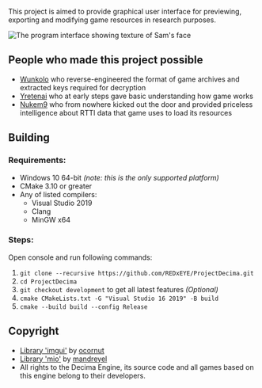 This project is aimed to provide graphical user interface for previewing, exporting and modifying game resources in research purposes.

![The program interface showing texture of Sam's face](https://i.imgur.com/0yv9GsU.png)

## People who made this project possible
* [Wunkolo](https://github.com/Wunkolo) who reverse-engineered the format of game archives and extracted keys required for decryption
* [Yretenai](https://github.com/yretenai) who at early steps gave basic understanding how game works
* [Nukem9](https://github.com/Nukem9) who from nowhere kicked out the door and provided priceless intelligence about RTTI data that game uses to load its resources 

## Building
### Requirements:
* Windows 10 64-bit _(note: this is the only supported platform)_
* CMake 3.10 or greater
* Any of listed compilers:
  * Visual Studio 2019
  * Clang 
  * MinGW x64

### Steps:
Open console and run following commands:
1. ```git clone --recursive https://github.com/REDxEYE/ProjectDecima.git```
1. ```cd ProjectDecima```
1. ```git checkout development``` to get all latest features *(Optional)*
1. ```cmake CMakeLists.txt -G "Visual Studio 16 2019" -B build```
1. ```cmake --build build --config Release```

## Copyright
* [Library 'imgui'](https://github.com/ocornut/imgui) by [ocornut](https://github.com/ocornut)
* [Library 'mio'](https://github.com/mandreyel/mio) by [mandreyel](https://github.com/mandreyel)
* All rights to the Decima Engine, its source code and all games based on this engine belong to their developers.